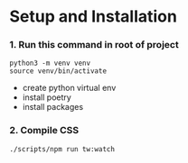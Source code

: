 # Setup and Installation
### 1. Run this command in root of project
```
python3 -m venv venv
source venv/bin/activate
```
-  create python virtual env
-  install poetry
-  install packages

### 2. Compile CSS
```
./scripts/npm run tw:watch
```

